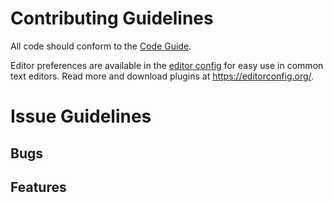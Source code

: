 # Contributing Guidelines

All code should conform to the [Code Guide](https://github.com/enforcer32/Eye/blob/master/CODEGUIDE.md).

Editor preferences are available in the [editor config](https://github.com/enforcer32/Eye/blob/master/.editorconfig) for easy use in common text editors. Read more and download plugins at <https://editorconfig.org/>.

# Issue Guidelines
## Bugs
## Features
